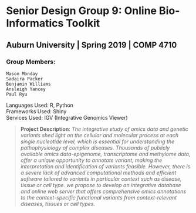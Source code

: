 # Senior Design Group 9: Online Bio-Informatics Toolkit

## Auburn University | Spring 2019 | COMP 4710

### Group Members:
    Mason Monday
    Sadaira Packer
    Benjamin Williams
    Ansleigh Yancey
    Paul Ryu

Languages Used: R, Python\
Frameworks Used: Shiny\
Services Used: IGV (Integrative Genomics Viewer)

>__Project Description__: 
>_The integrative study of omics data and genetic variants shed light on the cellular and molecular process at each single nucleotide level, which is essential for understanding the pathophysiology of complex diseases. Thousands of publicly available omics data-epigenome, transcriptome and methylome  data,  offer  a  unique  opportunity  to  annotate variant,  making  the  interpretation  and  identification  of  variants  feasible.  However, there  is  a  severe  lack  of  advanced  computational methods and efficient software tailored to variants in particular context such as disease, tissue or cell  type.  we  propose  to  develop  an  integrative  database  and  online  web  server  that  offers comprehensive omics annotations to the context-specific functional variants from context-relevant diseases, tissues or cell types._ 